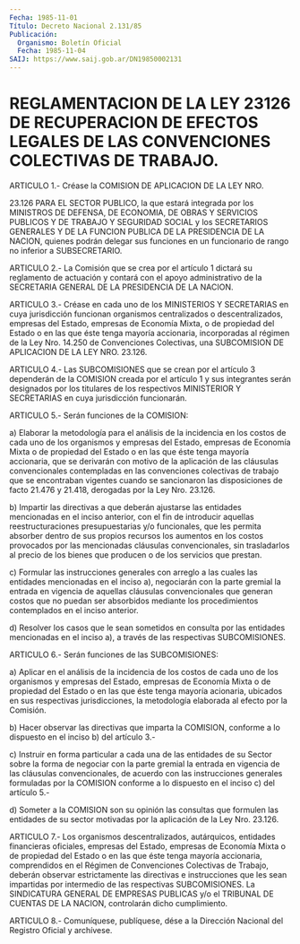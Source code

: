 ```yaml
---
Fecha: 1985-11-01
Título: Decreto Nacional 2.131/85
Publicación:
  Organismo: Boletín Oficial
  Fecha: 1985-11-04
SAIJ: https://www.saij.gob.ar/DN19850002131
---
```

# REGLAMENTACION DE LA LEY 23126 DE RECUPERACION DE EFECTOS LEGALES DE LAS CONVENCIONES COLECTIVAS DE TRABAJO.

<a id="1"></a>
ARTICULO  1.-  Créase  la  COMISION  DE  APLICACION  DE LA LEY NRO.

23.126  PARA  EL  SECTOR PUBLICO, la que estará integrada  por  los MINISTROS DE DEFENSA,  DE ECONOMIA, DE OBRAS Y SERVICIOS PUBLICOS Y DE TRABAJO Y SEGURIDAD SOCIAL  y  los SECRETARIOS GENERALES Y DE LA FUNCION  PUBLICA DE LA PRESIDENCIA DE  LA  NACION,  quienes  podrán delegar sus  funciones  en  un  funcionario  de rango no inferior a SUBSECRETARIO.

<a id="2"></a>
ARTICULO  2.-  La Comisión que se crea por el artículo 1 dictará su reglamento de actuación  y  contará  con el apoyo administrativo de la SECRETARIA GENERAL DE LA PRESIDENCIA DE LA NACION.

<a id="3"></a>
ARTICULO  3.-  Créase  en cada uno de los MINISTERIOS Y SECRETARIAS en  cuya  jurisdicción  funcionan    organismos    centralizados  o descentralizados, empresas del Estado, empresas de Economía  Mixta, o  de  propiedad  del  Estado  o  en  las  que  éste  tenga mayoría accionaria,  incorporadas  al  régimen  de  la  Ley Nro. 14.250  de Convenciones Colectivas, una SUBCOMISION DE APLICACION  DE  LA  LEY NRO. 23.126.

<a id="4"></a>
ARTICULO  4.-  Las  SUBCOMISIONES  que  se  crean por el artículo 3 dependerán  de  la  COMISION  creada  por  el  artículo   1  y  sus integrantes  serán  designados por los titulares de los respectivos MINISTERIOR  Y  SECRETARIAS    en  cuya  jurisdicción  funcionarán.

<a id="5"></a>
ARTICULO 5.- Serán funciones de la COMISION:

a)  Elaborar  la  metodología  para el análisis de la incidencia en los costos de cada uno de los organismos  y  empresas  del  Estado, empresas  de Economía Mixta o de propiedad del Estado o en las  que éste tenga  mayoría  accionaria,  que se derivarán con motivo de la aplicación  de  las cláusulas convencionales  contempladas  en  las convenciones colectivas  de  trabajo  que  se  encontraban vigentes cuando se sancionaron las disposiciones de facto  21.476  y 21.418, derogadas por la Ley Nro. 23.126.

b)  Impartir  las  directivas a que deberán ajustarse las entidades mencionadas  en  el inciso  anterior,  con  el  fin  de  introducir aquellas reestructuraciones  presupuestarias  y/o  funcionales, que les  permita absorber dentro de sus propios recursos  los  aumentos en los costos provocados por las mencionadas cláusulas convencionales,  sin  trasladarlos  al  precio  de  los  bienes que producen o de los servicios que prestan.

c)  Formular  las instrucciones generales con arreglo a las  cuales las entidades mencionadas  en el inciso a), negociarán con la parte gremial la entrada en vigencia de aquellas cláusulas convencionales que generan costos  que  no  puedan  ser  absorbidos mediante  los  procedimientos  contemplados  en el inciso anterior.

d)  Resolver los casos que le sean sometidos en  consulta  por  las entidades  mencionadas en el inciso a), a través de las respectivas SUBCOMISIONES.

<a id="6"></a>
ARTICULO 6.- Serán funciones de las SUBCOMISIONES:

a)  Aplicar  en  el análisis de la incidencia de los costos de cada uno de los organismos  y  empresas del Estado, empresas de Economía Mixta o de propiedad del Estado  o  en  las  que éste tenga mayoría acionaria,    ubicados  en  sus  respectivas  jurisdicciones,    la metodología elaborada al efecto por la Comisión.

b) Hacer observar  las directivas que imparta la COMISION, conforme a lo dispuesto en el inciso b) del artículo 3.-

c) Instruir en forma  particular  a cada una de las entidades de su Sector sobre la forma de negociar con  la  parte gremial la entrada en vigencia de las cláusulas convencionales,  de  acuerdo  con  las instrucciones  generales  formuladas  por la COMISION conforme a lo dispuesto en el inciso c) del artículo 5.-

d) Someter a la COMISION son su opinión  las consultas que formulen las entidades de su sector motivadas por la  aplicación  de  la Ley Nro. 23.126.

<a id="7"></a>
ARTICULO    7.-    Los  organismos  descentralizados,  autárquicos, entidades financieras  oficiales,  empresas del Estado, empresas de Economía Mixta o de propiedad del Estado  o  en  las que éste tenga mayoría  accionaria,  comprendidos  en  el Régimen de  Convenciones Colectivas    de  Trabajo,  deberán  observar  estrictamente    las directivas e instrucciones  que  les sean impartidas por intermedio de  las  respectivas  SUBCOMISIONES.   La  SINDICATURA  GENERAL  DE EMPRESAS  PUBLICAS  y/o  el  TRIBUNAL  DE  CUENTAS  DE  LA  NACION, controlarán dicho cumplimiento.

<a id="8"></a>
ARTICULO  8.- Comuníquese, publíquese, dése a la Dirección Nacional del Registro Oficial y archívese.